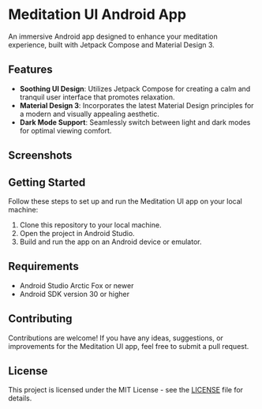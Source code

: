 # Meditation UI Android App

An immersive Android app designed to enhance your meditation experience, built with Jetpack Compose and Material Design 3.

## Features

- **Soothing UI Design**: Utilizes Jetpack Compose for creating a calm and tranquil user interface that promotes relaxation.
- **Material Design 3**: Incorporates the latest Material Design principles for a modern and visually appealing aesthetic.
- **Dark Mode Support**: Seamlessly switch between light and dark modes for optimal viewing comfort.

## Screenshots


## Getting Started

Follow these steps to set up and run the Meditation UI app on your local machine:

1. Clone this repository to your local machine.
2. Open the project in Android Studio.
3. Build and run the app on an Android device or emulator.

## Requirements

- Android Studio Arctic Fox or newer
- Android SDK version 30 or higher

## Contributing

Contributions are welcome! If you have any ideas, suggestions, or improvements for the Meditation UI app, feel free to submit a pull request.

## License

This project is licensed under the MIT License - see the [LICENSE](LICENSE) file for details.
